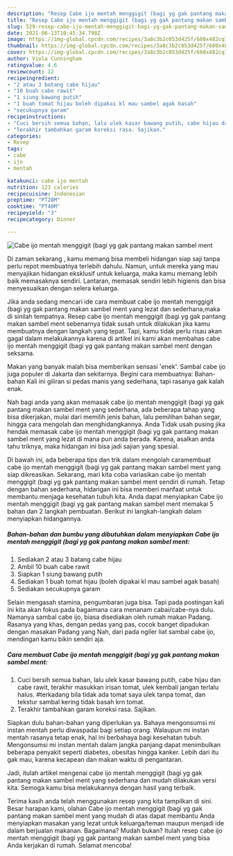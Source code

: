 ```yaml
---
description: "Resep Cabe ijo mentah menggigit (bagi yg gak pantang makan sambel ment yang nikmat Untuk Jualan"
title: "Resep Cabe ijo mentah menggigit (bagi yg gak pantang makan sambel ment yang nikmat Untuk Jualan"
slug: 529-resep-cabe-ijo-mentah-menggigit-bagi-yg-gak-pantang-makan-sambel-ment-yang-nikmat-untuk-jualan
date: 2021-06-13T10:45:34.798Z
image: https://img-global.cpcdn.com/recipes/3a8c3b2c053d425f/680x482cq70/cabe-ijo-mentah-menggigit-bagi-yg-gak-pantang-makan-sambel-ment-foto-resep-utama.jpg
thumbnail: https://img-global.cpcdn.com/recipes/3a8c3b2c053d425f/680x482cq70/cabe-ijo-mentah-menggigit-bagi-yg-gak-pantang-makan-sambel-ment-foto-resep-utama.jpg
cover: https://img-global.cpcdn.com/recipes/3a8c3b2c053d425f/680x482cq70/cabe-ijo-mentah-menggigit-bagi-yg-gak-pantang-makan-sambel-ment-foto-resep-utama.jpg
author: Viola Cunningham
ratingvalue: 4.6
reviewcount: 12
recipeingredient:
- "2 atau 3 batang cabe hijau"
- "10 buah cabe rawit"
- "1 siung bawang putih"
- "1 buah tomat hijau boleh dipakai kl mau sambel agak basah"
- "secukupnya garam"
recipeinstructions:
- "Cuci bersih semua bahan, lalu ulek kasar bawang putih, cabe hijau dan cabe rawit, terakhir masukkan irisan tomat, ulek kembali jangan terlalu halus. #terkadang bila tidak ada tomat saya ulek tanpa tomat, dan tekstur sambal kering tidak basah krn tomat."
- "Terakhir tambahkan garam koreksi rasa. Sajikan."
categories:
- Resep
tags:
- cabe
- ijo
- mentah

katakunci: cabe ijo mentah 
nutrition: 123 calories
recipecuisine: Indonesian
preptime: "PT28M"
cooktime: "PT40M"
recipeyield: "3"
recipecategory: Dinner

---
```



![Cabe ijo mentah menggigit (bagi yg gak pantang makan sambel ment](https://img-global.cpcdn.com/recipes/3a8c3b2c053d425f/680x482cq70/cabe-ijo-mentah-menggigit-bagi-yg-gak-pantang-makan-sambel-ment-foto-resep-utama.jpg)

Di zaman  sekarang , kamu memang bisa membeli hidangan siap saji tanpa perlu repot membuatnya terlebih dahulu. Namun, untuk mereka yang mau menyajikan hidangan eksklusif untuk keluarga, maka kamu memang lebih baik memasaknya sendiri. Lantaran, memasak sendiri lebih higienis dan bisa menyesuaikan dengan selera keluarga.

Jika anda sedang mencari ide cara membuat cabe ijo mentah menggigit (bagi yg gak pantang makan sambel ment yang lezat dan sederhana,maka di sinilah tempatnya. Resep cabe ijo mentah menggigit (bagi yg gak pantang makan sambel ment  sebenarnya tidak susah untuk dilakukan jika kamu membuatnya dengan langkah yang tepat. Tapi, kamu tidak perlu risau akan gagal dalam melakukannya 
karena di artikel ini kami akan membahas cabe ijo mentah menggigit (bagi yg gak pantang makan sambel ment dengan seksama.  

Makan yang banyak malah bisa memberikan sensasi &#39;enek&#39;. Sambal cabe ijo juga populer di Jakarta dan sekitarnya. Begini cara membuatnya: Bahan-bahan Kali ini giliran si pedas manis yang sederhana, tapi rasanya gak kalah enak.

Nah bagi anda yang akan memasak cabe ijo mentah menggigit (bagi yg gak pantang makan sambel ment yang sederhana, ada beberapa tahap yang bisa dikerjakan, mulai dari memilih jenis bahan, lalu pemilihan bahan segar, hingga cara mengolah dan menghidangkannya. Anda Tidak usah pusing jika hendak memasak cabe ijo mentah menggigit (bagi yg gak pantang makan sambel ment yang lezat di mana pun anda berada. Karena, asalkan anda  tahu triknya, maka hidangan ini bisa jadi sajian yang spesial.

Di bawah ini, ada beberapa tips dan trik dalam mengolah caramembuat cabe ijo mentah menggigit (bagi yg gak pantang makan sambel ment yang siap dikreasikan. Sekarang, mari kita coba variasikan cabe ijo mentah menggigit (bagi yg gak pantang makan sambel ment sendiri di rumah. Tetap dengan bahan sederhana, hidangan ini bisa memberi manfaat untuk membantu menjaga kesehatan tubuh kita. Anda dapat menyiapkan Cabe ijo mentah menggigit (bagi yg gak pantang makan sambel ment memakai 5 bahan dan 2 langkah pembuatan. Berikut ini langkah-langkah dalam menyiapkan hidangannya.

<!--inarticleads1-->

##### Bahan-bahan dan bumbu yang dibutuhkan dalam menyiapkan Cabe ijo mentah menggigit (bagi yg gak pantang makan sambel ment:

1. Sediakan 2 atau 3 batang cabe hijau
1. Ambil 10 buah cabe rawit
1. Siapkan 1 siung bawang putih
1. Sediakan 1 buah tomat hijau (boleh dipakai kl mau sambel agak basah)
1. Sediakan secukupnya garam


Selain mengasah stamina, pengumbaran juga bisa. Tapi pada postingan kali ini kita akan fokus pada bagaimana cara menanam cabai/cabe-nya dulu. Namanya sambal cabe ijo, biasa disediakan oleh rumah makan Padang. Rasanya yang khas, dengan pedas yang pas, cocok banget dipadukan dengan masakan Padang yang Nah, dari pada ngiler liat sambal cabe ijo, mendingan kamu bikin sendiri aja. 

<!--inarticleads2-->

##### Cara membuat Cabe ijo mentah menggigit (bagi yg gak pantang makan sambel ment:

1. Cuci bersih semua bahan, lalu ulek kasar bawang putih, cabe hijau dan cabe rawit, terakhir masukkan irisan tomat, ulek kembali jangan terlalu halus. #terkadang bila tidak ada tomat saya ulek tanpa tomat, dan tekstur sambal kering tidak basah krn tomat.
1. Terakhir tambahkan garam koreksi rasa. Sajikan.


Siapkan dulu bahan-bahan yang diperlukan ya. Bahaya mengonsumsi mi instan mentah perlu diwaspadai bagi setiap orang. Walaupun mi instan mentah rasanya tetap enak, hal ini berbahaya bagi kesehatan tubuh. Mengonsumsi mi instan mentah dalam jangka panjang dapat menimbulkan beberapa penyakit seperti diabetes, obesitas hingga kanker. Lebih dari itu gak mau, karena kecapean dan makan waktu di pengantaran. 

Jadi, itulah artikel mengenai  cabe ijo mentah menggigit (bagi yg gak pantang makan sambel ment  yang sederhana dan mudah dilakukan versi kita. Semoga kamu bisa melakukannya dengan hasil yang terbaik. 

Terima kasih anda telah menggunakan resep yang kita tampilkan di sini. Besar harapan kami, olahan  Cabe ijo mentah menggigit (bagi yg gak pantang makan sambel ment yang mudah di atas dapat membantu Anda menyiapkan masakan yang lezat untuk keluarga/teman maupun menjadi ide dalam berjualan makanan. Bagaimana? Mudah bukan? Itulah resep cabe ijo mentah menggigit (bagi yg gak pantang makan sambel ment yang bisa Anda kerjakan di rumah. Selamat mencoba!

